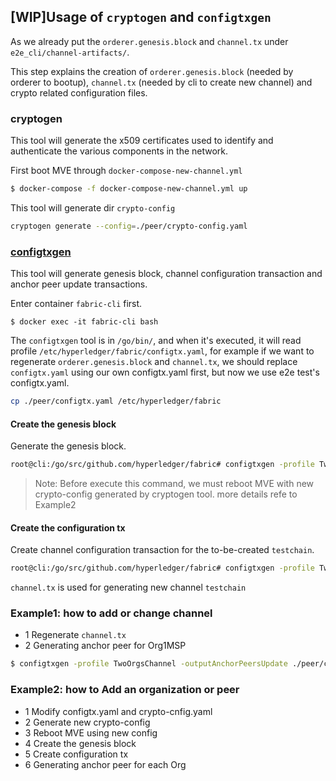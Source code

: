 ## [WIP]Usage of `cryptogen` and `configtxgen`

As we already put the `orderer.genesis.block` and `channel.tx` under `e2e_cli/channel-artifacts/`.

This step explains the creation of `orderer.genesis.block` (needed by orderer to bootup), `channel.tx` (needed by cli to create new channel) and crypto related configuration files.

### cryptogen

This tool will generate the x509 certificates used to identify and authenticate the various components in the network.

First boot MVE through `docker-compose-new-channel.yml`
```bash
$ docker-compose -f docker-compose-new-channel.yml up
```

This tool will generate dir `crypto-config`
```bash
cryptogen generate --config=./peer/crypto-config.yaml
```

### [configtxgen](http://hyperledger-fabric.readthedocs.io/en/latest/configtxgen.html?highlight=crypto#)

This tool will generate genesis block, channel configuration transaction and anchor peer update transactions.

Enter container `fabric-cli` first.
```
$ docker exec -it fabric-cli bash
```

The `configtxgen` tool is in `/go/bin/`, and when it's executed, 
it will read profile `/etc/hyperledger/fabric/configtx.yaml`, 
for example if we want to regenerate `orderer.genesis.block` and `channel.tx`, we should
replace `configtx.yaml` using our own configtx.yaml first, but now we use e2e test's configtx.yaml.

```bash
cp ./peer/configtx.yaml /etc/hyperledger/fabric
```

#### Create the genesis block

Generate the genesis block.

```bash
root@cli:/go/src/github.com/hyperledger/fabric# configtxgen -profile TwoOrgsOrdererGenesis -outputBlock ./channel-artifacts/orderer.genesis.block
```
> Note: Before execute this command, we must reboot MVE with new crypto-config generated by cryptogen tool.
> more details refe to Example2

#### Create the configuration tx
Create channel configuration transaction for the to-be-created `testchain`.
```bash
root@cli:/go/src/github.com/hyperledger/fabric# configtxgen -profile TwoOrgsChannel -outputCreateChannelTx ./peer/channel-artifacts/channel.tx -channelID testchain
```
`channel.tx` is used for generating new channel `testchain`


### Example1: how to add or change channel

* 1 Regenerate `channel.tx`
* 2 Generating anchor peer for Org1MSP
```bash
$ configtxgen -profile TwoOrgsChannel -outputAnchorPeersUpdate ./peer/channel-artifacts/Org1MSPanchors.tx -channelID testchain -asOrg Org1MSP
```

### Example2: how to Add an organization or peer

* 1 Modify configtx.yaml and crypto-cnfig.yaml
* 2 Generate new crypto-config 
* 3 Reboot MVE using new config
* 4 Create the genesis block
* 5 Create configuration tx
* 6 Generating anchor peer for each Org